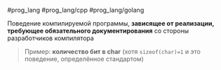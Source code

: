 #prog_lang #prog_lang/cpp #prog_lang/golang 

Поведение компилируемой программы, **зависящее от реализации, требующее обязательного документирования** со стороны разработчиков компилятора

> Пример: **количество бит в char** (хотя `sizeof(char)=1` и это поведение, определённое стандартом)
